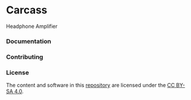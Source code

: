 # Carcass

Headphone Amplifier

### Documentation

### Contributing

### License

The content and software in this [repository](https://github.com/Googool/docs) are licensed under the [CC BY-SA 4.0](https://creativecommons.org/licenses/by-sa/4.0/?ref=chooser-v1).
